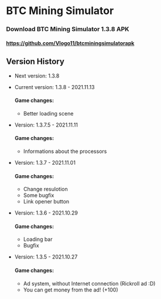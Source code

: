 # BTC Mining Simulator
### Download BTC Mining Simulator 1.3.8 APK
#### https://github.com/Vlogo11/btcminingsimulatorapk

## Version History
- Next version: 1.3.8

- Current version: 1.3.8 - 2021.11.13
  #### Game changes:
    - Better loading scene

- Version: 1.3.7.5 - 2021.11.11
  #### Game changes:
    - Informations about the processors

- Version: 1.3.7 - 2021.11.01
  #### Game changes:
    - Change resulotion
    - Some bugfix
    - Link opener button

- Version: 1.3.6 - 2021.10.29
  #### Game changes:
    - Loading bar
    - Bugfix

- Version: 1.3.5 - 2021.10.27
  #### Game changes:
    - Ad system, without Internet connection (Rickroll ad :D)
    - You can get money from the ad! (+100)
